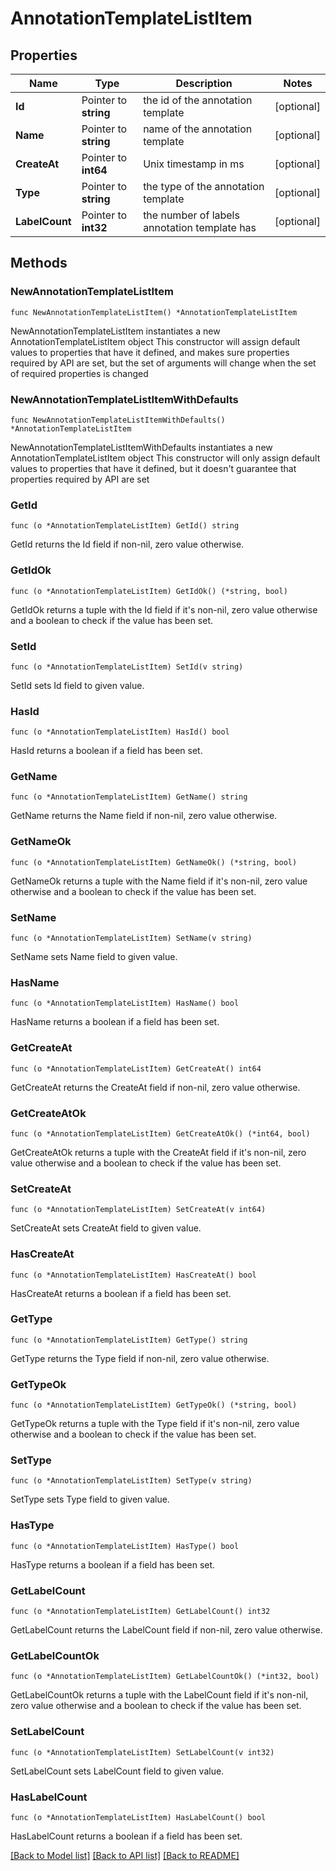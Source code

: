 # AnnotationTemplateListItem

## Properties

Name | Type | Description | Notes
------------ | ------------- | ------------- | -------------
**Id** | Pointer to **string** | the id of the annotation template | [optional] 
**Name** | Pointer to **string** | name of the annotation template | [optional] 
**CreateAt** | Pointer to **int64** | Unix timestamp in ms | [optional] 
**Type** | Pointer to **string** | the type of the annotation template | [optional] 
**LabelCount** | Pointer to **int32** | the number of labels annotation template has | [optional] 

## Methods

### NewAnnotationTemplateListItem

`func NewAnnotationTemplateListItem() *AnnotationTemplateListItem`

NewAnnotationTemplateListItem instantiates a new AnnotationTemplateListItem object
This constructor will assign default values to properties that have it defined,
and makes sure properties required by API are set, but the set of arguments
will change when the set of required properties is changed

### NewAnnotationTemplateListItemWithDefaults

`func NewAnnotationTemplateListItemWithDefaults() *AnnotationTemplateListItem`

NewAnnotationTemplateListItemWithDefaults instantiates a new AnnotationTemplateListItem object
This constructor will only assign default values to properties that have it defined,
but it doesn't guarantee that properties required by API are set

### GetId

`func (o *AnnotationTemplateListItem) GetId() string`

GetId returns the Id field if non-nil, zero value otherwise.

### GetIdOk

`func (o *AnnotationTemplateListItem) GetIdOk() (*string, bool)`

GetIdOk returns a tuple with the Id field if it's non-nil, zero value otherwise
and a boolean to check if the value has been set.

### SetId

`func (o *AnnotationTemplateListItem) SetId(v string)`

SetId sets Id field to given value.

### HasId

`func (o *AnnotationTemplateListItem) HasId() bool`

HasId returns a boolean if a field has been set.

### GetName

`func (o *AnnotationTemplateListItem) GetName() string`

GetName returns the Name field if non-nil, zero value otherwise.

### GetNameOk

`func (o *AnnotationTemplateListItem) GetNameOk() (*string, bool)`

GetNameOk returns a tuple with the Name field if it's non-nil, zero value otherwise
and a boolean to check if the value has been set.

### SetName

`func (o *AnnotationTemplateListItem) SetName(v string)`

SetName sets Name field to given value.

### HasName

`func (o *AnnotationTemplateListItem) HasName() bool`

HasName returns a boolean if a field has been set.

### GetCreateAt

`func (o *AnnotationTemplateListItem) GetCreateAt() int64`

GetCreateAt returns the CreateAt field if non-nil, zero value otherwise.

### GetCreateAtOk

`func (o *AnnotationTemplateListItem) GetCreateAtOk() (*int64, bool)`

GetCreateAtOk returns a tuple with the CreateAt field if it's non-nil, zero value otherwise
and a boolean to check if the value has been set.

### SetCreateAt

`func (o *AnnotationTemplateListItem) SetCreateAt(v int64)`

SetCreateAt sets CreateAt field to given value.

### HasCreateAt

`func (o *AnnotationTemplateListItem) HasCreateAt() bool`

HasCreateAt returns a boolean if a field has been set.

### GetType

`func (o *AnnotationTemplateListItem) GetType() string`

GetType returns the Type field if non-nil, zero value otherwise.

### GetTypeOk

`func (o *AnnotationTemplateListItem) GetTypeOk() (*string, bool)`

GetTypeOk returns a tuple with the Type field if it's non-nil, zero value otherwise
and a boolean to check if the value has been set.

### SetType

`func (o *AnnotationTemplateListItem) SetType(v string)`

SetType sets Type field to given value.

### HasType

`func (o *AnnotationTemplateListItem) HasType() bool`

HasType returns a boolean if a field has been set.

### GetLabelCount

`func (o *AnnotationTemplateListItem) GetLabelCount() int32`

GetLabelCount returns the LabelCount field if non-nil, zero value otherwise.

### GetLabelCountOk

`func (o *AnnotationTemplateListItem) GetLabelCountOk() (*int32, bool)`

GetLabelCountOk returns a tuple with the LabelCount field if it's non-nil, zero value otherwise
and a boolean to check if the value has been set.

### SetLabelCount

`func (o *AnnotationTemplateListItem) SetLabelCount(v int32)`

SetLabelCount sets LabelCount field to given value.

### HasLabelCount

`func (o *AnnotationTemplateListItem) HasLabelCount() bool`

HasLabelCount returns a boolean if a field has been set.


[[Back to Model list]](../README.md#documentation-for-models) [[Back to API list]](../README.md#documentation-for-api-endpoints) [[Back to README]](../README.md)


